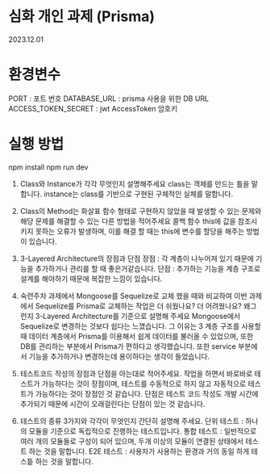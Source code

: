 # 심화 개인 과제 (Prisma)

2023.12.01

# 환경변수

PORT : 포트 번호
DATABASE_URL : prisma 사용을 위한 DB URL
ACCESS_TOKEN_SECRET : jwt AccessToken 암호키

# 실행 방법

npm install
npm run dev

1. Class와 Instance가 각각 무엇인지 설명해주세요
   class는 객체를 만드는 틀을 말합니다.
   instance는 class를 기반으로 구현된 구체적인 실체를 말합니다.

2. Class의 Method는 화살표 함수 형태로 구현하지 않았을 때 발생할 수 있는 문제와 해당 문제를 해결할 수 있는 다른 방법을 적어주세요
   콜백 함수 this에 값을 참조시키지 못하는 오류가 발생하며, 이를 해결 할 때는 this에 변수를 할당을 해주는 방법이 있습니다.

3. 3-Layered Architecture의 장점과 단점
   장점 : 각 계층이 나누어져 있기 때문에 기능을 추가하거나 관리를 할 때 좋은거같습니다.
   단점 : 추가하는 기능을 계층 구조로 설계를 해야하기 때문에 복잡한 느낌이 있습니다.

4. 숙련주차 과제에서 Mongoose를 Sequelize로 교체 했을 때와 비교하여 이번 과제에서 Sequelize를 Prisma로 교체하는 작업은 더 쉬웠나요? 더 어려웠나요? 왜그런지 3-Layered Architecture를 기준으로 설명해 주세요
   Mongoose에서 Sequelize로 변경하는 것보다 쉽다는 느꼈습니다. 그 이유는 3 계층 구조를 사용할 때 데이터 계층에서 Prisma를 이용해서 쉽게 데이터를 불러올 수 있었으며, 또한 DB를 관리하는 부분에서 Prisma가 편하다고 생각했습니다. 또한
   service 부분에서 기능을 추가하거나 변경하는데 용이하다는 생각이 들었습니다.

5. 테스트코드 작성의 장점과 단점을 아는대로 적어주세요.
   작업을 하면서 바로바로 테스트가 가능하다는 것이 장점이며, 테스트를 수동적으로 하지 않고 자동적으로 테스트가 가능하다는 것이 장점인 것 같습니다.
   단점은 테스트 코드 작성도 개발 시간에 추가되기 때문에 시간이 오래걸린다는 단점이 있는 것 같습니다.

6. 테스트의 종류 3가지와 각각이 무엇인지 간단히 설명해 주세요.
   단위 테스트 : 하나의 모듈을 기준으로 독립적으로 진행하는 테스트입니다.
   통합 테스트 : 일반적으로 여러 개의 모듈들로 구성이 되어 있으며, 두개 이상의 모듈이 연결된 상태에서 테스트 하는 것을 말합니다.
   E2E 테스트 : 사용자가 사용하는 환경과 거의 동일 하게 테스틑 하는 것을 말합니다.
